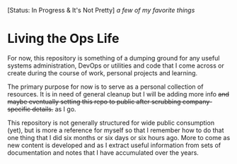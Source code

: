 [Status: In Progress & It's Not Pretty]
*a few of my favorite things*

# Living the Ops Life

For now, this repository is something of a dumping ground for any useful systems administration, DevOps or utilities and code that I come across or create during the course of work, personal projects and learning.  

The primary purpose for now is to serve as a personal collection of resources. It is in need of general cleanup but I will be adding more info ~~and maybe eventually setting this repo to public after scrubbing company-specific details.~~ as I go. 

This repository is not generally structured for wide public consumption (yet), but is more a reference for myself so that I remember how to do that one thing that I did six months or six days or six hours ago. More to come as new content is developed and as I extract useful information from sets of documentation and notes that I have accumulated over the years.
